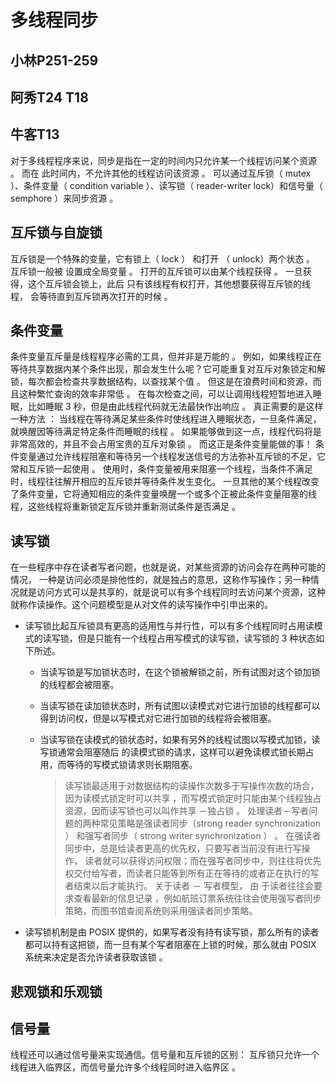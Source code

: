 # 多线程同步

## 小林P251-259 

## 阿秀T24 T18

## 牛客T13

对于多线程程序来说，同步是指在一定的时间内只允许某一个线程访问某个资源 。 而在
此时间内，不允许其他的线程访问该资源 。 可以通过互斥锁（ mutex ）、条件变量（ condition
variable ）、读写锁（ reader-writer lock）和信号量（ semphore ）来同步资源 。  

## 互斥锁与自旋锁

互斥锁是一个特殊的变量，它有锁上（ lock ） 和打开 （ unlock）两个状态 。 互斥锁一般被
设置成全局变量 。 打开的互斥锁可以由某个线程获得 。 一旦获得，这个互斥锁会锁上，此后
只有该线程有权打开，其他想要获得互斥锁的线程， 会等待直到互斥锁再次打开的时候 。  

## 条件变量

条件变量互斥量是线程程序必需的工具，但并非是万能的 。 例如，如果线程正在等待共享数据内某个条件出现，那会发生什么呢？它可能重复对互斥对象锁定和解锁，每次都会检查共享数据结构，以查找某个值 。 但这是在浪费时间和资源，而且这种繁忙查询的效率非常低 。
在每次检查之间，可以让调用线程短暂地进入睡眠，比如睡眠 3 秒，但是由此线程代码就无法最快作出响应 。 真正需要的是这样一种方法 ： 当线程在等待满足某些条件时使线程进入睡眠状态，一旦条件满足，就唤醒因等待满足特定条件而睡眠的线程 。 如果能够做到这一点，线程代码将是非常高效的，并且不会占用宝贵的互斥对象锁 。 而这正是条件变量能做的事！
条件变量通过允许线程阻塞和等待另一个线程发送信号的方法弥补互斥锁的不足，它常和互斥锁一起使用 。 使用时，条件变量被用来阻塞一个线程，当条件不满足时，线程往往解开相应的互斥锁并等待条件发生变化。 一旦其他的某个线程改变了条件变量，它将通知相应的条件变量唤醒一个或多个正被此条件变量阻塞的线程，这些线程将重新锁定互斥锁并重新测试条件是否满足 。

## 读写锁

在一些程序中存在读者写者问题，也就是说，对某些资源的访问会存在两种可能的情况， 一种是访问必须是排他性的，就是独占的意思，这称作写操作；另一种情况就是访问方式可以是共享的，就是说可以有多个线程同时去访问某个资源，这种就称作读操作。这个问题模型是从对文件的读写操作中引申出来的。

+ 读写锁比起互斥锁具有更高的适用性与并行性，可以有多个线程同时占用读模式的读写锁，但是只能有一个线程占用写模式的读写锁，读写锁的 3 种状态如下所述。

    + 当读写锁是写加锁状态时，在这个锁被解锁之前，所有试图对这个锁加锁的线程都会被阻塞。

    + 当读写锁在读加锁状态时，所有试图以读模式对它进行加锁的线程都可以得到访问权，但是以写模式对它进行加锁的线程将会被阻塞。

    + 当读写锁在读模式的锁状态时，如果有另外的线程试图以写模式加锁，读写锁通常会阻塞随后 的读模式锁的请求，这样可以避免读模式锁长期占用，而等待的写模式锁请求则长期阻塞。

        > 读写锁最适用于对数据结构的读操作次数多于写操作次数的场合，因为读模式锁定时可以共享 ，而写模式锁定时只能由某个线程独占资源，因而读写锁也可以叫作共享 －独占锁 。
        > 处理读者－写者问题的两种常见策略是强读者同步（strong reader synchronization ） 和强写者同步（ strong writer synchronization ） 。 在强读者同步中，总是给读者更高的优先权，只要写者当前没有进行写操作， 读者就可以获得访问权限；而在强写者同步中，则往往将优先权交付给写者，而读者只能等到所有正在等待的或者正在执行的写者结束以后才能执行。 关于读者 － 写者模型， 由 于读者往往会要求查看最新的信息记录 ，例如航班订票系统往往会使用强写者同步策略，而图书馆查阅系统则采用强读者同步策略。

+ 读写锁机制是由 POSIX 提供的，如果写者没有持有读写锁，那么所有的读者都可以持有这把锁，而一旦有某个写者阻塞在上锁的时候，那么就由 POSIX 系统来决定是否允许读者获取该锁 。

## 悲观锁和乐观锁

## 信号量

线程还可以通过信号量来实现通信。信号量和互斥锁的区别： 互斥锁只允许一个线程进入临界区，而信号量允许多个线程同时进入临界区 。  